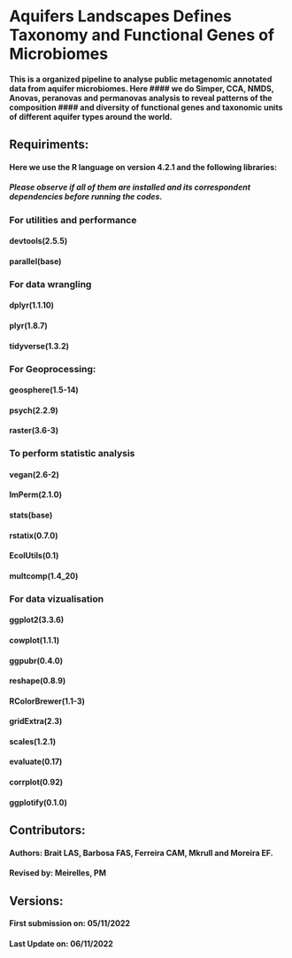 # Aquifers Landscapes Defines Taxonomy and Functional Genes of Microbiomes 

#### This is a organized pipeline to analyse public metagenomic annotated data from aquifer microbiomes. Here #### we do Simper, CCA, NMDS, Anovas, peranovas and permanovas analysis to reveal patterns of the composition #### and diversity of functional genes and taxonomic units of different aquifer types around the world.

## Requiriments:
#### Here we use the R language on version 4.2.1 and the following libraries:
##### Please observe if all of them are installed and its correspondent dependencies before running the codes.

### For utilities and performance
#### **devtools(2.5.5)**
#### **parallel(base)**

### For data wrangling
#### **dplyr(1.1.10)**
#### **plyr(1.8.7)**
#### **tidyverse(1.3.2)**

### For Geoprocessing:
#### **geosphere(1.5-14)**
#### **psych(2.2.9)**
#### **raster(3.6-3)**

### To perform statistic analysis
#### **vegan(2.6-2)** 
#### **lmPerm(2.1.0)**
#### **stats(base)** 
#### **rstatix(0.7.0)** 
#### **EcolUtils(0.1)**
#### **multcomp(1.4_20)** 

### For data vizualisation
#### **ggplot2(3.3.6)** 
#### **cowplot(1.1.1)** 
#### **ggpubr(0.4.0)** 
#### **reshape(0.8.9)**
#### **RColorBrewer(1.1-3)**
#### **gridExtra(2.3)**
#### **scales(1.2.1)**
#### **evaluate(0.17)**
#### **corrplot(0.92)**
#### **ggplotify(0.1.0)**

## Contributors:
#### **Authors:** Brait LAS, Barbosa FAS, Ferreira CAM, Mkrull and Moreira EF.
#### **Revised by:** Meirelles, PM

## Versions:
#### First submission on: 05/11/2022
#### Last Update on: 06/11/2022
